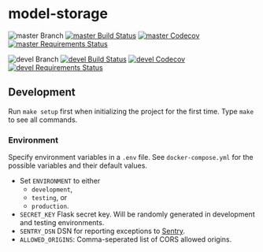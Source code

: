 # model-storage

![master Branch](https://img.shields.io/badge/branch-master-blue.svg)
[![master Build Status](https://travis-ci.org/DD-DeCaF/model-storage.svg?branch=master)](https://travis-ci.org/DD-DeCaF/model-storage)
[![master Codecov](https://codecov.io/gh/DD-DeCaF/model-storage/branch/master/graph/badge.svg)](https://codecov.io/gh/DD-DeCaF/model-storage/branch/master)
[![master Requirements Status](https://requires.io/github/DD-DeCaF/model-storage/requirements.svg?branch=master)](https://requires.io/github/DD-DeCaF/model-storage/requirements/?branch=master)

![devel Branch](https://img.shields.io/badge/branch-devel-blue.svg)
[![devel Build Status](https://travis-ci.org/DD-DeCaF/model-storage.svg?branch=devel)](https://travis-ci.org/DD-DeCaF/model-storage)
[![devel Codecov](https://codecov.io/gh/DD-DeCaF/model-storage/branch/devel/graph/badge.svg)](https://codecov.io/gh/DD-DeCaF/model-storage/branch/devel)
[![devel Requirements Status](https://requires.io/github/DD-DeCaF/model-storage/requirements.svg?branch=devel)](https://requires.io/github/DD-DeCaF/model-storage/requirements/?branch=devel)

## Development

Run `make setup` first when initializing the project for the first time. Type
`make` to see all commands.

### Environment

Specify environment variables in a `.env` file. See `docker-compose.yml` for the
possible variables and their default values.

* Set `ENVIRONMENT` to either
  * `development`,
  * `testing`, or
  * `production`.
* `SECRET_KEY` Flask secret key. Will be randomly generated in development and testing environments.
* `SENTRY_DSN` DSN for reporting exceptions to
  [Sentry](https://docs.sentry.io/clients/python/integrations/flask/).
* `ALLOWED_ORIGINS`: Comma-seperated list of CORS allowed origins.
